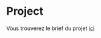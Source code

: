 # Project

Vous trouverez le brief du projet [ici](https://docs.google.com/document/d/161_2lLwpM2qi9QclAs6PQ6glN6p7bww2ZAEDmbadO2o/edit?usp=sharing)
